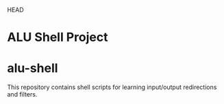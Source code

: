 HEAD
# ALU Shell Project
# alu-shell
This repository contains shell scripts for learning input/output redirections and filters.


